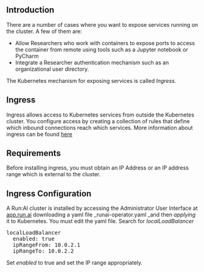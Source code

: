 ## Introduction

There are a number of cases where you want to expose services running on the cluster. A few of them are:

*   Allow Researchers who work with containers to expose ports to access the container from remote using tools such as a Jupyter notebook or PyCharm
*   Integrate a Researcher authentication mechanism such as an organizational user directory.&nbsp;

The Kubernetes mechanism for exposing services is called&nbsp;_Ingress.&nbsp;_

## <span>Ingress</span>

Ingress allows access to Kubernetes services from outside the Kubernetes cluster. You configure access by creating a collection of rules that define which inbound connections reach which services. More information about ingress can be found <a href="https://kubernetes.io/docs/concepts/services-networking/ingress/" rel="noopener" target="_blank">here</a>

## <span style="font-family: -apple-system, BlinkMacSystemFont, 'Segoe UI', Helvetica, Arial, sans-serif;">Requirements</span>

<span style="font-family: -apple-system, BlinkMacSystemFont, 'Segoe UI', Helvetica, Arial, sans-serif;">Before installing ingress, you must obtain an IP Address or an IP address range which is external to the cluster.&nbsp;</span>

## <span style="font-family: -apple-system, BlinkMacSystemFont, 'Segoe UI', Helvetica, Arial, sans-serif;">Ingress Configuration</span>

A Run:AI cluster is installed by accessing the Administrator User Interface at <a href="https://app.run.ai" rel="noopener" target="_blank">app.run.ai</a> downloading a yaml file _runai-operator.yaml&nbsp;_and then _applying_ it to Kubernetes. You must edit the yaml file. Search for _localLoadBalancer_

<pre>localLoadBalancer<br/>  enabled: true<br/>  ipRangeFrom: 10.0.2.1<br/>  ipRangeTo: 10.0.2.2</pre>

Set _enabled_&nbsp;to true and set the IP range appropriately.

&nbsp;

## &nbsp;